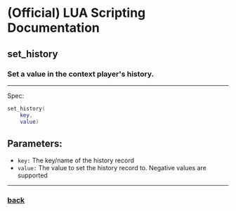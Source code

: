 
# (Official) LUA Scripting Documentation

## set_history

### Set a value in the context player's history.
___
Spec:
```lua
set_history(
	key,
	value)
```
## Parameters:
- `key:` The key/name of the history record
- `value:` The value to set the history record to. Negative values are supported

___
### [back](../history)
